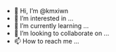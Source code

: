 - 👋 Hi, I’m @kmxiwn
- 👀 I’m interested in ...
- 🌱 I’m currently learning ...
- 💞️ I’m looking to collaborate on ...
- 📫 How to reach me ...

<!---
kmxiwn/kmxiwn is a ✨ special ✨ repository because its `README.md` (this file) appears on your GitHub profile.
You can click the Preview link to take a look at your changes.
--->
